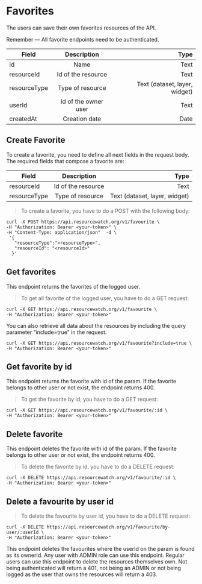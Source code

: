# Favorites

The users can save their own favorites resources of the API.

<aside class="notice">
Remember — All favorite endpoints need to be authenticated.
</aside>


| Field             | Description                                                                     | Type
| ------------------|:-----------------------------------------:                                      | -----:
| id                | Name                                                                            | Text
| resourceId        | Id of the resource                                                              | Text
| resourceType      | Type of resource                                                                | Text (dataset, layer, widget)
| userId            | Id of the owner user                                                            | Text
| createdAt         | Creation date                                                                   | Date



## Create Favorite

To create a favorite, you need to define all next fields in the request body. The required fields that compose a favorite are:

| Field             | Description                                                                     | Type
| ------------------|:-----------------------------------------:                                      | -----:
| resourceId        | Id of the resource                                                              | Text
| resourceType      | Type of resource                                                                | Text (dataset, layer, widget)


> To create a favorite, you have to do a POST with the following body:


```shell
curl -X POST https://api.resourcewatch.org/v1/favourite \
-H "Authorization: Bearer <your-token>" \
-H "Content-Type: application/json"  -d \
 '{
   "resourceType":"<resourceType>",
   "resourceId": "<resourceId>"
  }'
```

## Get favorites

This endpoint returns the favorites of the logged user.

> To get all favorite of the logged user, you have to do a GET request:


```shell
curl -X GET https://api.resourcewatch.org/v1/favourite \
-H "Authorization: Bearer <your-token>"
```

You can also retrieve all data about the resources by including the query parameter "include=true" in the request.

```shell
curl -X GET https://api.resourcewatch.org/v1/favourite?include=true \
-H "Authorization: Bearer <your-token>"
```

## Get favorite by id

This endpoint returns the favorite with id of the param. If the favorite belongs to other user or not exist, the endpoint returns 400.

> To get the favorite by id, you have to do a GET request:


```shell
curl -X GET https://api.resourcewatch.org/v1/favourite/:id \
-H "Authorization: Bearer <your-token>"
```

## Delete favorite

This endpoint deletes the favorite with id of the param. If the favorite belongs to other user or not exist, the endpoint returns 400.

> To delete the favorite by id, you have to do a DELETE request:


```shell
curl -X DELETE https://api.resourcewatch.org/v1/favourite/:id \
-H "Authorization: Bearer <your-token>"
```

## Delete a favourite by user id

> To delete the favourite by user id, you have to do a DELETE request:

```shell
curl -X DELETE https://api.resourcewatch.org/v1/favourite/by-user/:userId \
-H "Authorization: Bearer <your-token>"
```

This endpoint deletes the favourites where the userId on the param is found as its ownerId. Any user with ADMIN role can use this endpoint. Regular users can use this endpoint to delete the resources themselves own. Not being authenticated will return a 401, not being an ADMIN or not being logged as the user that owns the resources will return a 403.


